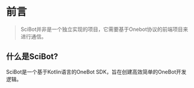 # 前言

> SciBot并非是一个独立实现的项目，它需要基于Onebot协议的前端项目来进行通信。

## 什么是SciBot? 

SciBot是一个基于Kotlin语言的OneBot SDK，旨在创建高效简单的OneBot开发逻辑。

